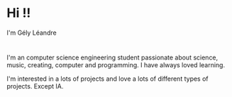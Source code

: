 
# Hi !!


I'm Gély Léandre

#

I'm an computer science engineering student passionate about science, music, creating, computer and programming. I have always loved learning. 

I'm interested in a lots of projects and love a lots of different types of projects. Except IA.

#

<!-- I'm keeping my old pseudo for nostalgia sake -->


<!--
I'm letting this comment here to have quicl access to the emojis


## Hi there 👋

**Zaynn-lea/Zaynn-lea** is a ✨ _special_ ✨ repository because its `README.md` (this file) appears on your GitHub profile.

Here are some ideas to get you started:

- 🔭 I’m currently working on ...
- 🌱 I’m currently learning ...
- 👯 I’m looking to collaborate on ...
- 🤔 I’m looking for help with ...
- 💬 Ask me about ...
- 📫 How to reach me: ...
- 😄 Pronouns: ...
- ⚡ Fun fact: ...
-->
